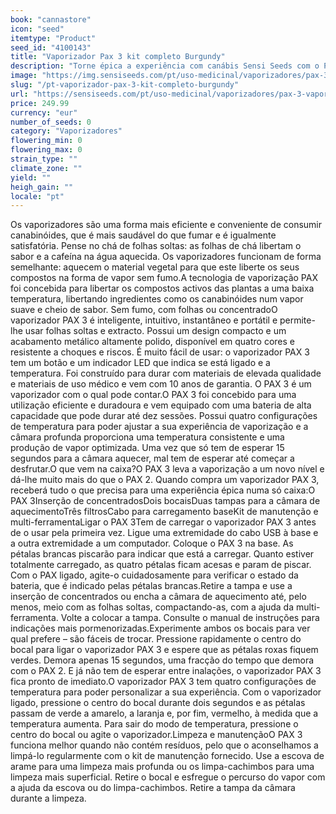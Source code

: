 ```yaml
---
book: "cannastore"
icon: "seed"
itemtype: "Product"
seed_id: "4100143"
title: "Vaporizador Pax 3 kit completo Burgundy"
description: "Torne épica a experiência com canábis Sensi Seeds com o PAX 3, um vaporizador inteligente, intuitivo e instantâneo – folhas soltas e extracto. Compre já!"
image: "https://img.sensiseeds.com/pt/uso-medicinal/vaporizadores/pax-3-vaporiser-burgundy-image.png"
slug: "/pt-vaporizador-pax-3-kit-completo-burgundy"
url: "https://sensiseeds.com/pt/uso-medicinal/vaporizadores/pax-3-vaporiser-burgundy?a_aid=cannastore"
price: 249.99
currency: "eur"
number_of_seeds: 0
category: "Vaporizadores"
flowering_min: 0
flowering_max: 0
strain_type: ""
climate_zone: ""
yield: ""
heigh_gain: ""
locale: "pt"
---
```

Os vaporizadores são uma forma mais eficiente e conveniente de consumir canabinóides, que é mais saudável do que fumar e é igualmente satisfatória. Pense no chá de folhas soltas: as folhas de chá libertam o sabor e a cafeína na água aquecida. Os vaporizadores funcionam de forma semelhante: aquecem o material vegetal para que este liberte os seus compostos na forma de vapor sem fumo.A tecnologia de vaporização PAX foi concebida para libertar os compostos activos das plantas a uma baixa temperatura, libertando ingredientes como os canabinóides num vapor suave e cheio de sabor. Sem fumo, com folhas ou concentradoO vaporizador PAX 3 é inteligente, intuitivo, instantâneo e portátil e permite-lhe usar folhas soltas e extracto. Possui um design compacto e um acabamento metálico altamente polido, disponível em quatro cores e resistente a choques e riscos. É muito fácil de usar: o vaporizador PAX 3 tem um botão e um indicador LED que indica se está ligado e a temperatura. Foi construído para durar com materiais de elevada qualidade e materiais de uso médico e vem com 10 anos de garantia. O PAX 3 é um vaporizador com o qual pode contar.O PAX 3 foi concebido para uma utilização eficiente e duradoura e vem equipado com uma bateria de alta capacidade que pode durar até dez sessões. Possui quatro configurações de temperatura para poder ajustar a sua experiência de vaporização e a câmara profunda proporciona uma temperatura consistente e uma produção de vapor optimizada. Uma vez que só tem de esperar 15 segundos para a câmara aquecer, mal tem de esperar até começar a desfrutar.O que vem na caixa?O PAX 3 leva a vaporização a um novo nível e dá-lhe muito mais do que o PAX 2. Quando compra um vaporizador PAX 3, receberá tudo o que precisa para uma experiência épica numa só caixa:O PAX 3Inserção de concentradosDois bocaisDuas tampas para a câmara de aquecimentoTrês filtrosCabo para carregamento baseKit de manutenção e multi-ferramentaLigar o PAX 3Tem de carregar o vaporizador PAX 3 antes de o usar pela primeira vez. Ligue uma extremidade do cabo USB à base e a outra extremidade a um computador. Coloque o PAX 3 na base. As pétalas brancas piscarão para indicar que está a carregar. Quanto estiver totalmente carregado, as quatro pétalas ficam acesas e param de piscar. Com o PAX ligado, agite-o cuidadosamente para verificar o estado da bateria, que é indicado pelas pétalas brancas.Retire a tampa e use a inserção de concentrados ou encha a câmara de aquecimento até, pelo menos, meio com as folhas soltas, compactando-as, com a ajuda da multi-ferramenta. Volte a colocar a tampa. Consulte o manual de instruções para indicações mais pormenorizadas.Experimente ambos os bocais para ver qual prefere – são fáceis de trocar. Pressione rapidamente o centro do bocal para ligar o vaporizador PAX 3 e espere que as pétalas roxas fiquem verdes. Demora apenas 15 segundos, uma fracção do tempo que demora com o PAX 2. E já não tem de esperar entre inalações, o vaporizador PAX 3 fica pronto de imediato.O vaporizador PAX 3 tem quatro configurações de temperatura para poder personalizar a sua experiência. Com o vaporizador ligado, pressione o centro do bocal durante dois segundos e as pétalas passam de verde a amarelo, a laranja e, por fim, vermelho, à medida que a temperatura aumenta. Para sair do modo de temperatura, pressione o centro do bocal ou agite o vaporizador.Limpeza e manutençãoO PAX 3 funciona melhor quando não contém resíduos, pelo que o aconselhamos a limpá-lo regularmente com o kit de manutenção fornecido. Use a escova de arame para uma limpeza mais profunda ou os limpa-cachimbos para uma limpeza mais superficial. Retire o bocal e esfregue o percurso do vapor com a ajuda da escova ou do limpa-cachimbos. Retire a tampa da câmara durante a limpeza.
